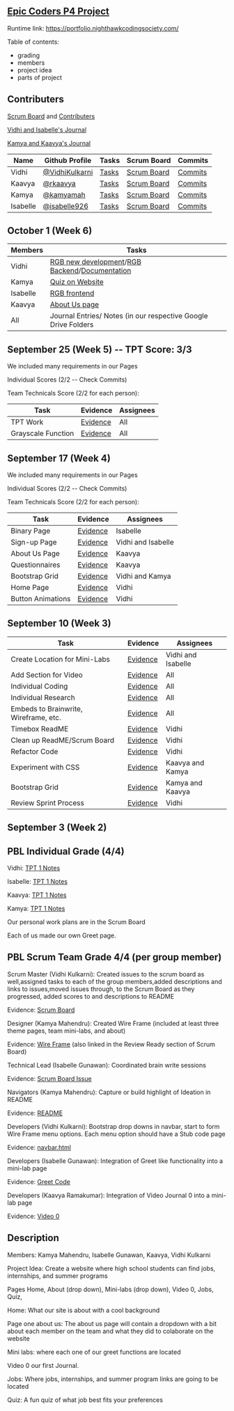## [Epic Coders P4 Project ](https://nighthawkcodingsociety.com/projectsearch/details/Flask%20Portfolio%20Starter)
Runtime link: https://portfolio.nighthawkcodingsociety.com/

Table of contents:
- grading 
- members 
- project idea 
- parts of project 

## Contributers

[Scrum Board](https://github.com/isabelle926/flask_portfolio/projects/1) and [Contributers](https://github.com/isabelle926/flask_portfolio/graphs/contributors)

[Vidhi and Isabelle's Journal](https://docs.google.com/document/d/1bq3xKy0riiX5BAyMshXVSc9XvZM6ootzwzISeel0I_c/edit?usp=sharing)

[Kamya and Kaavya's Journal](https://docs.google.com/document/d/1x6tj0aUuHELg618rLQFYBfFm4qp73hJDD0RH6kbs4ug/edit?usp=sharing)

| Name | Github Profile | Tasks | Scrum Board | Commits |
| ----------- | ----------- | ----------- | ----------- | ----------- |
| Vidhi | [@VidhiKulkarni](https://github.com/VidhiKulkarni) | [Tasks](https://github.com/isabelle926/flask_portfolio/issues/assigned/VidhiKulkarni) | [Scrum Board](https://github.com/isabelle926/flask_portfolio/projects/1?card_filter_query=assignee%3Avidhikulkarni) | [Commits](https://github.com/isabelle926/flask_portfolio/commits?author=VidhiKulkarni) |
| Kaavya | [@rkaavya](https://github.com/rkaavya) | [Tasks](https://github.com/isabelle926/flask_portfolio/issues/assigned/rkaavya) | [Scrum Board](https://github.com/isabelle926/flask_portfolio/projects/1?card_filter_query=assignee%3Arkaavya) | [Commits](https://github.com/isabelle926/flask_portfolio/commits?author=rkaavya) |
| Kamya | [@kamyamah](https://github.com/kamyamah) | [Tasks](https://github.com/isabelle926/flask_portfolio/issues/assigned/kamyamah) | [Scrum Board](https://github.com/isabelle926/flask_portfolio/projects/1?card_filter_query=assignee%3Akamyamah) | [Commits]( https://github.com/isabelle926/flask_portfolio/commits?author=kamyamah)|
| Isabelle| [@isabelle926](https://github.com/isabelle926) | [Tasks](https://github.com/isabelle926/flask_portfolio/issues/assigned/isabelle926) | [Scrum Board](https://github.com/isabelle926/flask_portfolio/projects/1?card_filter_query=assignee%3Aisabelle926) | [Commits](https://github.com/isabelle926/flask_portfolio/commits?author=isabelle926) |
## October 1 (Week 6)
| Members | Tasks
| ----------- | ----------- |
| Vidhi | [RGB new development](https://github.com/isabelle926/flask_portfolio/commit/0378c24ab133bc8eeb61ae57837cb7bba02656d8)/[RGB Backend](https://github.com/isabelle926/flask_portfolio/commit/73c23c2ad438b40e278c73e6b3e5ce557bdbab4e)/[Documentation](https://docs.google.com/document/d/1R9XUxcHpvoFszDGZUEw9hrhuKkk1c4-pZabFy7WdCgs/edit?usp=sharing) |
| Kamya | [Quiz on Website](https://github.com/isabelle926/flask_portfolio/commit/967d9ff54577e2e77a1f7109c5f77d04fb73905b) |
| Isabelle | [RGB frontend](https://github.com/isabelle926/flask_portfolio/commit/ac298acb0ebf8d989879a53ad63acea4e7c64e8c) | 
| Kaavya | [About Us page](https://github.com/isabelle926/flask_portfolio/commit/61f5a572c3aa5c10452f6b887b7e5e7c56754aee) | 
| All | Journal Entries/ Notes (in our respective Google Drive Folders |

## September 25 (Week 5) -- TPT Score: 3/3
We included many requirements in our Pages

Individual Scores (2/2 -- Check Commits)

Team Technicals Score (2/2 for each person):

| Task | Evidence | Assignees |
| ----------- | ----------- | ----------- |
| TPT Work | [Evidence](https://github.com/isabelle926/flask_portfolio/issues/37) | All |
| Grayscale Function | [Evidence](https://github.com/isabelle926/flask_portfolio/commit/ac298acb0ebf8d989879a53ad63acea4e7c64e8c) | All |

## September 17 (Week 4)
We included many requirements in our Pages

Individual Scores (2/2 -- Check Commits)

Team Technicals Score (2/2 for each person):

| Task | Evidence | Assignees |
| ----------- | ----------- | ----------- |
| Binary Page | [Evidence](https://github.com/isabelle926/flask_portfolio/issues/37) | Isabelle |
| Sign-up Page | [Evidence](https://github.com/isabelle926/flask_portfolio/issues/39) | Vidhi and Isabelle |
| About Us Page | [Evidence](https://github.com/isabelle926/flask_portfolio/issues/35) | Kaavya |
| Questionnaires | [Evidence](https://github.com/isabelle926/flask_portfolio/issues/40) | Kaavya |
| Bootstrap Grid | [Evidence](https://github.com/isabelle926/flask_portfolio/issues/35) | Vidhi and Kamya |
| Home Page | [Evidence](https://github.com/isabelle926/flask_portfolio/issues/35) | Vidhi |
| Button Animations | [Evidence](https://github.com/isabelle926/flask_portfolio/issues/29) | Vidhi |

## September 10 (Week 3)
| Task | Evidence | Assignees |
| ----------- | ----------- | ----------- |
| Create Location for Mini-Labs | [Evidence](https://github.com/isabelle926/flask_portfolio/issues/15) | Vidhi and Isabelle |
| Add Section for Video | [Evidence](https://github.com/isabelle926/flask_portfolio/issues/21) | All |
| Individual Coding | [Evidence](https://github.com/isabelle926/flask_portfolio/issues/16) | All |
| Individual Research | [Evidence](https://github.com/isabelle926/flask_portfolio/issues/12) | All |
| Embeds to Brainwrite, Wireframe, etc. | [Evidence](https://github.com/isabelle926/flask_portfolio/issues/14) | All |
| Timebox ReadME | [Evidence](https://github.com/isabelle926/flask_portfolio/issues/23) | Vidhi |
| Clean up ReadME/Scrum Board | [Evidence](https://github.com/isabelle926/flask_portfolio/issues/17) | Vidhi |
| Refactor Code | [Evidence](https://github.com/isabelle926/flask_portfolio/issues/20) | Vidhi |
| Experiment with CSS | [Evidence](https://github.com/isabelle926/flask_portfolio/issues/13) | Kaavya and Kamya |
| Bootstrap Grid | [Evidence](https://github.com/isabelle926/flask_portfolio/issues/25) | Kamya and Kaavya |
| Review Sprint Process| [Evidence](https://github.com/isabelle926/flask_portfolio/issues/20) | Vidhi |


## September 3 (Week 2)
## PBL Individual Grade (4/4)

Vidhi: [TPT 1 Notes](https://docs.google.com/document/d/1JuOseRKyqB58OoGf2E2ej_ENLShwoKL0GvRnsWW68jc/edit?usp=sharing)

Isabelle: [TPT 1 Notes](https://docs.google.com/document/d/1B2hlou672M8ee1UaAVjZjwTohSABUdhHLgQxoh7JLNA/edit)

Kaavya: [TPT 1 Notes](https://docs.google.com/document/d/1B2hlou672M8ee1UaAVjZjwTohSABUdhHLgQxoh7JLNA/edit)

Kamya: [TPT 1 Notes](https://docs.google.com/document/d/1koXegOZ1jza-OD2gS_Z-7TFFqRVLtRZc2u9z5Katis8/edit?usp=sharing)

Our personal work plans are in the Scrum Board

Each of us made our own Greet page.

## PBL Scrum Team Grade 4/4 (per group member)

Scrum Master (Vidhi Kulkarni): Created issues to the scrum board as well,assigned tasks to each of the group members,added descriptions and links to issues,moved issues through, to the Scrum Board as they progressed, added scores to and descriptions to README

Evidence: [Scrum Board](https://github.com/isabelle926/flask_portfolio/projects/1)

Designer (Kamya Mahendru): Created Wire Frame (included at least three theme pages, team mini-labs, and about)

Evidence: [Wire Frame](https://www.canva.com/design/DAEomzY4HxE/wrJb8x3Axf6FwXguh5liiA/edit) (also linked in the Review Ready section of Scrum Board)

Technical Lead (Isabelle Gunawan): Coordinated brain write sessions

Evidence: [Scrum Board Issue](https://github.com/isabelle926/flask_portfolio/issues/4)

Navigators (Kamya Mahendru): Capture or build highlight of Ideation in README

Evidence: [README](https://github.com/isabelle926/flask_portfolio/blob/main/README.md#ideation)

Developers (Vidhi Kulkarni):  Bootstrap drop downs in navbar, start to form Wire Frame menu options. Each menu option should have a Stub code page

Evidence: [navbar.html](https://github.com/isabelle926/flask_portfolio/blob/main/templates/layouts/navbar.html)

Developers (Isabelle Gunawan): Integration of Greet like functionality into a mini-lab page

Evidence: [Greet Code](https://github.com/isabelle926/flask_portfolio/issues/7)

Developers (Kaavya Ramakumar): Integration of Video Journal 0 into a mini-lab page 

Evidence: [Video 0](https://github.com/isabelle926/flask_portfolio/issues/2)



## Description
Members: Kamya Mahendru, Isabelle Gunawan, Kaavya, Vidhi Kulkarni
 
Project Idea: Create a website where high school students can find jobs, internships, and summer programs
 
Pages Home, About (drop down), Mini-labs (drop down), Video 0, Jobs, Quiz, 

Home: What our site is about with a cool background 

Page one about us: The about us page will contain a dropdown with a bit about each member on the team and what they did to colaborate on the website

Mini labs: where each one of our greet functions are located 

Video 0 our first Journal.

Jobs: Where jobs, internships, and summer program links are going to be located 

Quiz: A fun quiz of what job best fits your preferences
